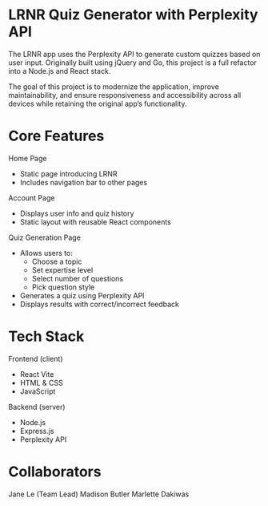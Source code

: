 # LRNR Quiz Generator with Perplexity API
The LRNR app uses the Perplexity API to generate custom quizzes based on user input. Originally built using jQuery and Go, this project is a full refactor into a Node.js and React stack.

The goal of this project is to modernize the application, improve maintainability, and ensure responsiveness and accessibility across all devices while retaining the original app’s functionality.

# Core Features
Home Page
- Static page introducing LRNR
- Includes navigation bar to other pages

Account Page
- Displays user info and quiz history
- Static layout with reusable React components

Quiz Generation Page
- Allows users to:
    - Choose a topic
    - Set expertise level
    - Select number of questions
    - Pick question style
- Generates a quiz using Perplexity API
- Displays results with correct/incorrect feedback

# Tech Stack
Frontend (client)
- React Vite
- HTML & CSS
- JavaScript

Backend (server)
- Node.js
- Express.js
- Perplexity API

# Collaborators
Jane Le (Team Lead)
Madison Butler 
Marlette Dakiwas 